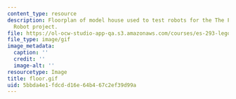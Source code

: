 ```yaml
---
content_type: resource
description: Floorplan of model house used to test robots for the The Fire-Fighting
  Robot project.
file: https://ol-ocw-studio-app-qa.s3.amazonaws.com/courses/es-293-lego-robotics-spring-2007/5bbda4e1fdcdd16e64b467c2ef39d99a_floor.gif
file_type: image/gif
image_metadata:
  caption: ''
  credit: ''
  image-alt: ''
resourcetype: Image
title: floor.gif
uid: 5bbda4e1-fdcd-d16e-64b4-67c2ef39d99a
---
```

